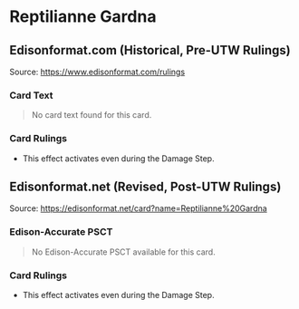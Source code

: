 # Reptilianne Gardna

## Edisonformat.com (Historical, Pre-UTW Rulings)

Source: https://www.edisonformat.com/rulings

### Card Text

> No card text found for this card.

### Card Rulings

*   This effect activates even during the Damage Step.

## Edisonformat.net (Revised, Post-UTW Rulings)

Source: https://edisonformat.net/card?name=Reptilianne%20Gardna

### Edison-Accurate PSCT

> No Edison-Accurate PSCT available for this card.

### Card Rulings

*   This effect activates even during the Damage Step.
            